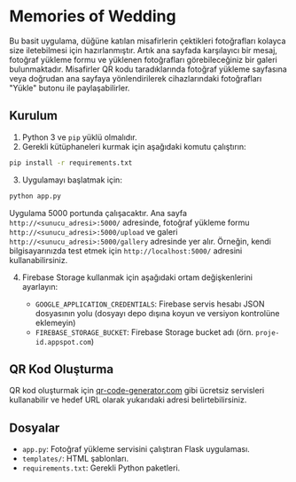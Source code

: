 # Memories of Wedding

Bu basit uygulama, düğüne katılan misafirlerin çektikleri fotoğrafları kolayca
size iletebilmesi için hazırlanmıştır. Artık ana sayfada karşılayıcı bir mesaj,
fotoğraf yükleme formu ve yüklenen fotoğrafları görebileceğiniz bir galeri
bulunmaktadır. Misafirler QR kodu taradıklarında fotoğraf yükleme sayfasına
veya doğrudan ana sayfaya yönlendirilerek cihazlarındaki fotoğrafları "Yükle"
butonu ile paylaşabilirler.

## Kurulum

1. Python 3 ve `pip` yüklü olmalıdır.
2. Gerekli kütüphaneleri kurmak için aşağıdaki komutu çalıştırın:

```bash
pip install -r requirements.txt
```

3. Uygulamayı başlatmak için:

```bash
python app.py
```

Uygulama 5000 portunda çalışacaktır. Ana sayfa `http://<sunucu_adresi>:5000/`
adresinde, fotoğraf yükleme formu `http://<sunucu_adresi>:5000/upload` ve
galeri `http://<sunucu_adresi>:5000/gallery` adresinde yer alır. Örneğin, kendi
bilgisayarınızda test etmek için `http://localhost:5000/` adresini
kullanabilirsiniz.

4. Firebase Storage kullanmak için aşağıdaki ortam değişkenlerini ayarlayın:

   - `GOOGLE_APPLICATION_CREDENTIALS`: Firebase servis hesabı JSON dosyasının yolu (dosyayı depo dışına koyun ve versiyon kontrolüne eklemeyin)
   - `FIREBASE_STORAGE_BUCKET`: Firebase Storage bucket adı (örn. `proje-id.appspot.com`)

## QR Kod Oluşturma

QR kod oluşturmak için [qr-code-generator.com](https://www.qr-code-generator.com/)
gibi ücretsiz servisleri kullanabilir ve hedef URL olarak yukarıdaki adresi
belirtebilirsiniz.

## Dosyalar

- `app.py`: Fotoğraf yükleme servisini çalıştıran Flask uygulaması.
- `templates/`: HTML şablonları.
- `requirements.txt`: Gerekli Python paketleri.

